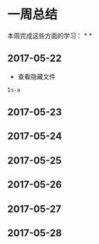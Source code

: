 # 一周总结
本周完成这些方面的学习：
* 
*
## 2017-05-22
* 查看隐藏文件
```bash
Is-a
```
## 2017-05-23
## 2017-05-24
## 2017-05-25
## 2017-05-26
## 2017-05-27
## 2017-05-28

